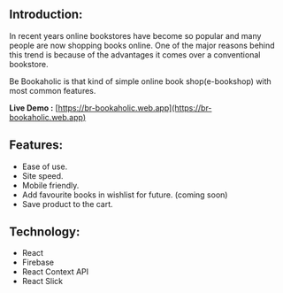 ## Introduction:
In recent years online bookstores have become so popular and many people are now shopping books online. One of the major reasons behind this trend is because of the advantages it comes over a conventional bookstore.

Be Bookaholic is that kind of simple online book shop(e-bookshop) with most common features.

**Live Demo :** [https://br-bookaholic.web.app](https://br-bookaholic.web.app)

## Features:
* Ease of use.
* Site speed.
* Mobile friendly.
* Add favourite books in wishlist for future. (coming soon)
* Save product to the cart.

## Technology:
* React
* Firebase
* React Context API
* React Slick


